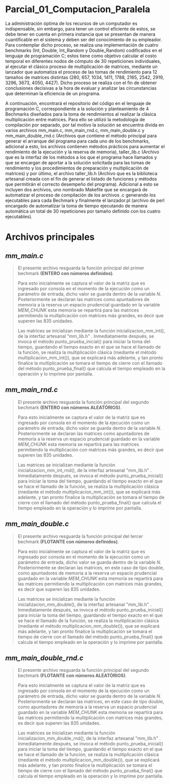# Parcial_01_Computacion_Paralela
La administración óptima de los recursos de un computador es indispensable, sin embargo, para tener un control eficiente de estos, se debe tener en cuenta en primera instancia que se presentan de manera cuantificable en el sistema y deben ser del conocimiento de su empleador. Para contemplar dicho proceso, se realiza una implementación de cuatro benchmarks (Int, Double, Int_Random y Double_Random) codificados en el lenguaje de programación C; estos tiene como objetivo calcular el costo temporal en diferentes nodos de cómputo de 30 repeticiones individuales, al ejecutar el clásico proceso de multiplicación de matrices, mediante un lanzador que automatiza el proceso de las tomas de rendimiento para 12 tamaños de matrices distintas (280, 657, 1034, 1411, 1788, 2165, 2542, 2919, 3296, 3673, 4050, 4427). Dicho proceso se realiza con el fin de obtener conclusiones decisivas a la hora de evaluar y analizar las circunstancias que determinan la eficiencia de un programa.

A continuación, encontrará el repositorio del código en el lenguaje de programación C, correspondiente a la solución y planteamiento de 4 Bechmarks diseñados para la toma de rendimientos al realizar la clásica multiplicación entre matrices. Para ello se utilizó la metodología de compilación por separado, por tal motivo la solución se encuentra divida en varios archivos mm_main.c, mm_main_rnd.c, mm_main_double.c y mm_main_double_rnd.c (Archivos que contiene el método principal para generar el arranque del programa para cada uno de los benchmarks, adicional a esto, los archivos contienen métodos prácticos para aumentar el rendimiento de la ejecución y la reserva de memoria), taller_lib.c (Archivo que es la interfaz de los métodos a los que el programa hace llamados y que se encargan de aportar a la solución solicitada para las tomas de rendimiento y los procedimientos de preparación y multiplicación de matrices) y por último, el archivo taller_lib.h (Archivo que es la biblioteca artesanal creada con el fin de generar el listado de funciones y métodos que permitirán el correcto desempeño del programa). Adicional a esto se incluyen dos archivos, uno nombrado Makefile que se encargará de automatizar el proceso de compilación de los archivos .c generando los ejecutables para cada Bechmark y finalmente el lanzador.pl (archivo de perl encargado de automatizar la toma de tiempo ejecutando de manera automática un total de 30 repeticiones por tamaño definido con los cuatro ejecutables).

# Archivos principales
## *mm_main.c* 
> El presente archivo resguarda la función principal del primer bechmark **(ENTERO con números definidos)**. 
> 
> Para esto inicialmente se captura el valor de la matriz que es ingresado por consola en el momento de la ejecución como un parámetro de entrada, dicho valor se guarda dentro de la variable $N$. Posteriormente se declaran las matrices como apuntadores de memoria a la reserva un espacio prudencial guardado en la variable *MEM_CHUNK* esta memoria se repartirá para las matrices permitiendo la multiplicación con matrices más grandes, es decir que superen las 835 unidades. 
>
> Las matrices se inicializan mediante la función inicializacion_mm_int(), de la interfaz artesanal "mm_lib.h" . Inmediatamente después, se invoca el método punto_prueba_inicial() para iniciar la toma del tiempo, guardando el tiempo exacto en el que se hace el llamado de la función, se realiza la multiplicación clásica (mediante el método multiplicacion_mm_int()), que se explicará más adelante, y tan pronto finalice la multiplicación se tomara el tiempo de cierre con el llamado del método punto_prueba_final() que calcula el tiempo empleado en la operación y lo imprime por pantalla.

## *mm_main_rnd.c* 
> El presente archivo resguarda la función principal del segundo bechmark **(ENTERO con números ALEATÓRIOS)**. 
> 
> Para esto inicialmente se captura el valor de la matriz que es ingresado por consola en el momento de la ejecución como un parámetro de entrada, dicho valor se guarda dentro de la variable $N$. Posteriormente se declaran las matrices como apuntadores de memoria a la reserva un espacio prudencial guardado en la variable *MEM_CHUNK* esta memoria se repartirá para las matrices permitiendo la multiplicación con matrices más grandes, es decir que superen las 835 unidades. 
>
> Las matrices se inicializan mediante la función inicializacion_mm_int_rnd(), de la interfaz artesanal "mm_lib.h" . Inmediatamente después, se invoca el método punto_prueba_inicial() para iniciar la toma del tiempo, guardando el tiempo exacto en el que se hace el llamado de la función, se realiza la multiplicación clásica (mediante el método multiplicacion_mm_int()), que se explicará más adelante, y tan pronto finalice la multiplicación se tomara el tiempo de cierre con el llamado del método punto_prueba_final() que calcula el tiempo empleado en la operación y lo imprime por pantalla.

## *mm_main_double.c* 
> El presente archivo resguarda la función principal del tercer bechmark **(FLOTANTE con números definidos)**. 
> 
> Para esto inicialmente se captura el valor de la matriz que es ingresado por consola en el momento de la ejecución como un parámetro de entrada, dicho valor se guarda dentro de la variable $N$. Posteriormente se declaran las matrices, en este caso de tipo double, como apuntadores de memoria a la reserva un espacio prudencial guardado en la variable *MEM_CHUNK* esta memoria se repartirá para las matrices permitiendo la multiplicación con matrices más grandes, es decir que superen las 835 unidades. 
>
> Las matrices se inicializan mediante la función inicializacion_mm_double(), de la interfaz artesanal "mm_lib.h" . Inmediatamente después, se invoca el método punto_prueba_inicial() para iniciar la toma del tiempo, guardando el tiempo exacto en el que se hace el llamado de la función, se realiza la multiplicación clásica (mediante el método multiplicacion_mm_double()), que se explicará más adelante, y tan pronto finalice la multiplicación se tomara el tiempo de cierre con el llamado del método punto_prueba_final() que calcula el tiempo empleado en la operación y lo imprime por pantalla.

## *mm_main_double_rnd.c* 
> El presente archivo resguarda la función principal del segundo bechmark **(FLOTANTE con números ALEATÓRIOS)**. 
> 
> Para esto inicialmente se captura el valor de la matriz que es ingresado por consola en el momento de la ejecución como un parámetro de entrada, dicho valor se guarda dentro de la variable $N$. Posteriormente se declaran las matrices, en este caso de tipo double, como apuntadores de memoria a la reserva un espacio prudencial guardado en la variable *MEM_CHUNK* esta memoria se repartirá para las matrices permitiendo la multiplicación con matrices más grandes, es decir que superen las 835 unidades. 
> 
> Las matrices se inicializan mediante la función inicializacion_mm_double_rnd(), de la interfaz artesanal "mm_lib.h" . Inmediatamente después, se invoca el método punto_prueba_inicial() para iniciar la toma del tiempo, guardando el tiempo exacto en el que se hace el llamado de la función, se realiza la multiplicación clásica (mediante el método multiplicacion_mm_double()), que se explicará más adelante, y tan pronto finalice la multiplicación se tomara el tiempo de cierre con el llamado del método punto_prueba_final() que calcula el tiempo empleado en la operación y lo imprime por pantalla.

